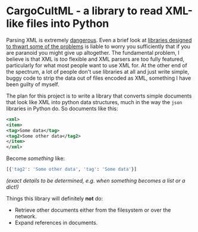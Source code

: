 # CargoCultML - a library to read XML-like files into Python

Parsing XML is extremely [dangerous](https://docs.python.org/3/library/xml.html#xml-vulnerabilities).  Even a brief look at [libraries designed to thwart some of the problems](https://pypi.org/project/defusedxml/) is liable to worry you sufficiently that if you are paranoid you might give up altogether.  The fundamental problem, I believe is that XML is *too* flexible and XML parsers are too fully featured, particularly for what most people want to use XML for.  At the other end of the spectrum, a lot of people don't use libraries at all and just write simple, buggy code to strip the data out of files encoded as XML, something I have been guilty of myself.

The plan for this project is to write a library that converts simple documents that look like XML into python data structures, much in the way the `json` libraries in Python do.  So documents like this:

```xml
<xml>
<item>
<tag>Some data</tag>
<tag2>Some other data</tag2>
</item>
</xml>
```

Become *something* like: 

```python
[{'tag2': 'Some other data', 'tag': 'Some data'}]
```

*(exact details to be determined, e.g. when something becomes a list or a dict!)*

Things this library will definitely **not** do:

* Retrieve other documents either from the filesystem or over the network.
* Expand references in documents.